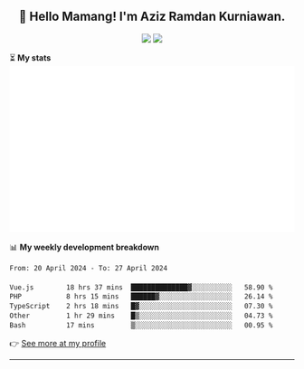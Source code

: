 <h2 align="center">👋 Hello Mamang! I'm Aziz Ramdan Kurniawan.</h2>  
<p align="center">
  <img src="https://komarev.com/ghpvc/?username=azizramdan">
  <img src="https://wakatime.com/badge/user/90056fa0-4c31-4eca-954e-2a3ac05896f9.svg">
</p>
    
⏳ **My stats**  
![](https://raw.githubusercontent.com/azizramdan/github-stats/master/generated/overview.svg#gh-dark-mode-only)

📊 **My weekly development breakdown**
<!--START_SECTION:waka-->

```txt
From: 20 April 2024 - To: 27 April 2024

Vue.js        18 hrs 37 mins  ██████████████▓░░░░░░░░░░   58.90 %
PHP           8 hrs 15 mins   ██████▓░░░░░░░░░░░░░░░░░░   26.14 %
TypeScript    2 hrs 18 mins   █▓░░░░░░░░░░░░░░░░░░░░░░░   07.30 %
Other         1 hr 29 mins    █▒░░░░░░░░░░░░░░░░░░░░░░░   04.73 %
Bash          17 mins         ▒░░░░░░░░░░░░░░░░░░░░░░░░   00.95 %
```

<!--END_SECTION:waka-->
👉 [See more at my profile](https://wakatime.com/@azizramdan)
***
